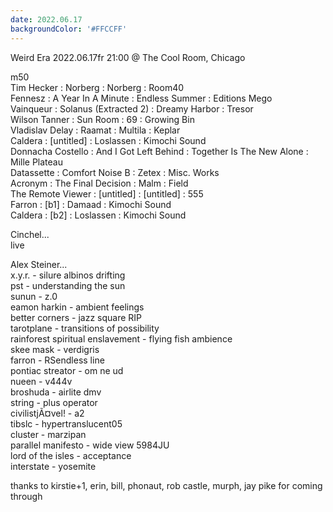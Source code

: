 ```yaml
---
date: 2022.06.17
backgroundColor: '#FFCCFF'
---
```


Weird Era 2022.06.17fr 21:00 @ The Cool Room, Chicago  

m50  
Tim Hecker : Norberg : Norberg : Room40  
Fennesz : A Year In A Minute : Endless Summer : Editions Mego  
Vainqueur : Solanus (Extracted 2) : Dreamy Harbor : Tresor  
Wilson Tanner : Sun Room : 69 : Growing Bin  
Vladislav Delay : Raamat : Multila : Keplar  
Caldera : \[untitled\] : Loslassen : Kimochi Sound  
Donnacha Costello : And I Got Left Behind : Together Is The New Alone : Mille Plateau  
Datassette : Comfort Noise B : Zetex : Misc. Works  
Acronym : The Final Decision : Malm : Field  
The Remote Viewer : \[untitled\] : \[untitled\] : 555  
Farron : \[b1\] : Damaad : Kimochi Sound  
Caldera : \[b2\] : Loslassen : Kimochi Sound  

Cinchel...  
live  

Alex Steiner...  
x.y.r. - silure albinos drifting  
pst - understanding the sun  
sunun - z.0  
eamon harkin - ambient feelings  
better corners - jazz square RIP  
tarotplane - transitions of possibility  
rainforest spiritual enslavement - flying fish ambience  
skee mask - verdigris  
farron - RSendless line  
pontiac streator - om ne ud  
nueen - v444v  
broshuda - airlite dmv  
string - plus operator  
civilistjÃ¤vel! - a2  
tibslc - hypertranslucent05  
cluster - marzipan  
parallel manifesto - wide view 5984JU  
lord of the isles - acceptance  
interstate - yosemite  

thanks to kirstie+1, erin, bill, phonaut, rob castle, murph, jay pike for coming through